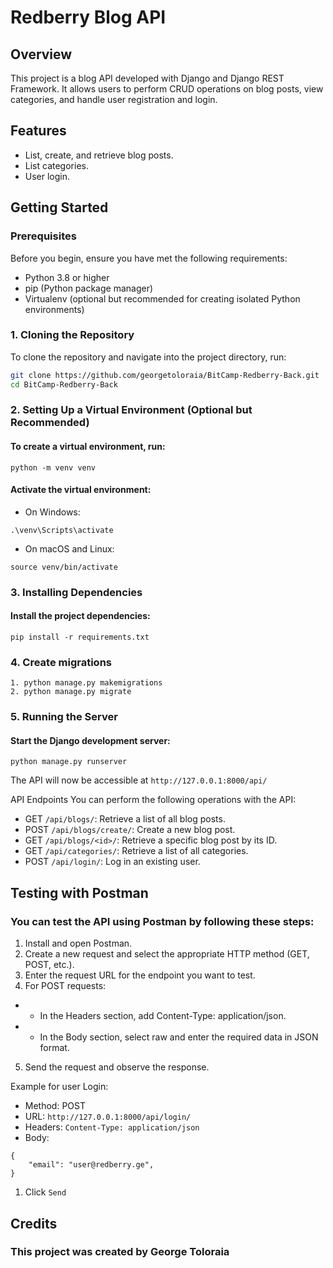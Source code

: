 # Redberry Blog API

## Overview

This project is a blog API developed with Django and Django REST Framework. It allows users to perform CRUD operations on blog posts, view categories, and handle user registration and login.

## Features

- List, create, and retrieve blog posts.
- List categories.
- User login.

## Getting Started

### Prerequisites

Before you begin, ensure you have met the following requirements:

- Python 3.8 or higher
- pip (Python package manager)
- Virtualenv (optional but recommended for creating isolated Python environments)

### 1. Cloning the Repository

To clone the repository and navigate into the project directory, run:

```bash
git clone https://github.com/georgetoloraia/BitCamp-Redberry-Back.git
cd BitCamp-Redberry-Back
```


### 2. Setting Up a Virtual Environment (Optional but Recommended)
#### To create a virtual environment, run:

```
python -m venv venv
```
#### Activate the virtual environment:
- On Windows:
```
.\venv\Scripts\activate
```
- On macOS and Linux:
```
source venv/bin/activate
```
### 3. Installing Dependencies
#### Install the project dependencies:
```
pip install -r requirements.txt
```

### 4. Create migrations
```
1. python manage.py makemigrations
2. python manage.py migrate
```

### 5. Running the Server
#### Start the Django development server:
```
python manage.py runserver
```

The API will now be accessible at `http://127.0.0.1:8000/api/`

API Endpoints
You can perform the following operations with the API:

- GET `/api/blogs/`: Retrieve a list of all blog posts.
- POST `/api/blogs/create/`: Create a new blog post.
- GET `/api/blogs/<id>/`: Retrieve a specific blog post by its ID.
- GET `/api/categories/`: Retrieve a list of all categories.
- POST `/api/login/`: Log in an existing user.

## Testing with Postman
### You can test the API using Postman by following these steps:

1. Install and open Postman.
2. Create a new request and select the appropriate HTTP method (GET, POST, etc.).
3. Enter the request URL for the endpoint you want to test.
4. For POST requests:
- - In the Headers section, add Content-Type: application/json.
- - In the Body section, select raw and enter the required data in JSON format.
5. Send the request and observe the response.

Example for user Login:

- Method: POST
- URL: `http://127.0.0.1:8000/api/login/`
- Headers: `Content-Type: application/json`
- Body:
```
{
    "email": "user@redberry.ge",
}
```
1. Click `Send`

## Credits
### This project was created by George Toloraia

